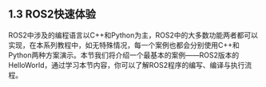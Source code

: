 ## 1.3 ROS2快速体验

ROS2中涉及的编程语言以C++和Python为主，ROS2中的大多数功能两者都可以实现，在本系列教程中，如无特殊情况，每一个案例也都会分别使用C++和Python两种方案演示。本节我们将介绍一个最基本的案例——ROS2版本的HelloWorld，通过学习本节内容，你可以了解ROS2程序的编写、编译与执行流程。



